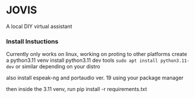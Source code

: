 # JOVIS
A local DIY virtual assistant

### Install Instuctions
Currently only works on linux, working on proting to other platforms
create a python3.11 venv
install python3.11 dev tools
`sudo apt install python3.11-dev`
or similar depending on your distro

also install espeak-ng and portaudio ver. 19 using your package manager

then inside the 3.11 venv, run pip install -r requirements.txt
